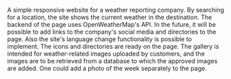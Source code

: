 A simple responsive website for a weather reporting company. By searching for a location, 
the site shows the current weather in the destination. The backend of the page uses 
OpenWeatherMap's API. In the future, it will be possible to add links 
to the company's social media and directories to the page. Also the site's language change 
functionality is possible to implement. The icons and directories are ready on the page.
The gallery is intended for weather-related images uploaded by customers, and the images 
are to be retrieved from a database to which the approved images are added. One could add 
a photo of the week separately to the page.
